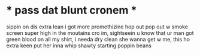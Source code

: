# * pass dat blunt cronem *


sippin on dis extra lean i got more promethizine
hop out pop out w smoke screen
super high in the moutains cro im, sightseein
u know that ur man got green
blood on all my shirt, i needa dry clean
she wanna get w me, this ho extra keen
put her inna whip shawty starting poppin beans
